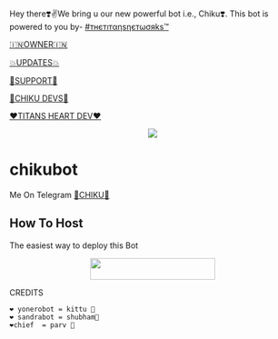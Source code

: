 Hey there❣️✌️We bring u our new powerful bot i.e., Chiku❣️. This bot is powered to you by- [#тнєтıтαηsηєтωσяks™](https://t.me/TitansNetworks)

[🇮🇳OWNER🇮🇳](https://t.me/Arpit_Sharma07)

[💥UPDATES💥](https://t.me/ChikuNews)

[🤍SUPPORT🤍](https://t.me/ChikuSupport)

[💙CHIKU DEVS💙](https://t.me/chikudevs)

[❤️TITANS HEART DEV❤️](https://t.me/realtitan)
<p align="center">
  <img src="https://telegra.ph/file/0e1e31bbf2098144f9679.jpg">
</p>

# chikubot
Me On Telegram [🍁CHIKU🍁](https://t.me/MissChiku_Bot)

## How To Host
The easiest way to deploy this Bot
<p align="center"><a href="https://heroku.com/deploy?template=https://github.com/titanscoder/TITANS-CHIKU"> <img src="https://img.shields.io/badge/Deploy%20To%20Heroku-YELLOW?style=for-the-badge&logo=heroku" width="220" height="38.45"/></a></p>
 
CREDITS
```
❤️ yonerobot = kittu 🌹
❤️ sandrabot = shubham🌹
❤️chief  = parv 🌹

 
 
```
